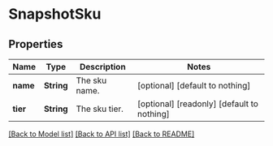 # SnapshotSku


## Properties
Name | Type | Description | Notes
------------ | ------------- | ------------- | -------------
**name** | **String** | The sku name. | [optional] [default to nothing]
**tier** | **String** | The sku tier. | [optional] [readonly] [default to nothing]


[[Back to Model list]](../README.md#models) [[Back to API list]](../README.md#api-endpoints) [[Back to README]](../README.md)


